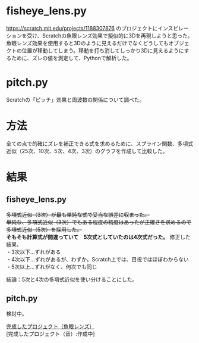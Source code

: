 # fisheye_lens.py
https://scratch.mit.edu/projects/1188307876 のプロジェクトにインスピレーションを受け、Scratchの魚眼レンズ効果で擬似的に3Dを再現しようと思った。
魚眼レンズ効果を使用すると3Dのように見えるだけでなくどうしてもオブジェクトの位置が移動してしまう。移動を打ち消してしっかり3Dに見えるようにするために、ズレの値を測定して、Pythonで解析した。

# pitch.py
Scratchの「ピッチ」効果と周波数の関係について調べた。

# 方法
全ての点で的確にズレを補正できる式を求めるために、スプライン関数、多項式近似（25次、10次、5次、4次、3次）のグラフを作成して比較した。

# 結果
## fisheye_lens.py  
~~多項式近似（3次）が最も単純な式で妥当な誤差に収まった。~~  
~~単純な、多項式近似（3次）でもある程度の精度はあったが正確さを求めるので多項式近似（5次）を採用した。~~  
**そもそも計算式が間違っていて　5次式としていたのは4次式だった。**
修正した結果、  
・3次以下...ずれがある  
・4次以下...ずれがあるが、わずか。Scratch上では、目視ではほぼわからない  
・5次以上...ずれがなく、何次でも同じ  

結論：5次と4次の多項式近似を使い分けることにした。

## pitch.py  
検討中。  

[完成したプロジェクト（魚眼レンズ）](https://scratch.mit.edu/projects/1188323709/)  
[完成したプロジェクト（音）:作成中]
